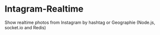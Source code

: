 Intagram-Realtime
=================

Show realtime photos from Instagram by hashtag or Geographie (Node.js, socket.io and Redis)
